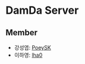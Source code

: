 # DamDa Server

## Member

- 강성엽: [PoeySK](https://github.com/PoeySK)
- 이하영: [lha0](https://github.com/lha0)
